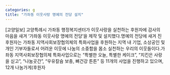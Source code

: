 ```yaml
---
categories: g
title: "가좌동 이웃사랑 명예의 전당 설치"
---
```

[고양일보] 고양특례시 가좌동 행정복지센터가 이웃사랑을 실천하는 후원자에 감사의 마음을 새겨 ‘가좌동 이웃사랑 명예의 전당’을 제작 및 설치했다.명예의 전당에 새겨 진 후원자는 가좌동 지역사회보장협의체의 특화사업을 후원하는 지역 내 기업, 소상공인 및 개인 기부자들로서 어려운 이웃에 나눔의 소중함을 몸소 실천하는 우리의 이웃들이다.가좌동 지역사회보장협의체 특화사업으로는 “특별한 오늘, 특별한 케이크”, “치킨은 사랑을 싣고”, “나눔곳간”, “우유칼슘 보충, 뼈건강 튼튼” 등 11개의 사업을 진행하고 있으며, 12개 나눔가게(후원자
